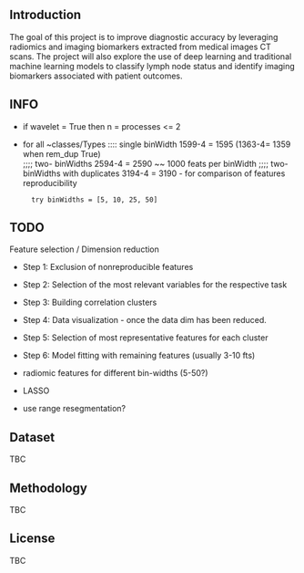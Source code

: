 ## Introduction
The goal of this project is to improve diagnostic accuracy by leveraging radiomics and imaging biomarkers extracted from medical images CT scans. The project will also explore the use of deep learning and traditional machine learning models to classify lymph node status and identify imaging biomarkers associated with patient outcomes.

## INFO
- if wavelet = True then n = processes <= 2

- for all ~classes/Types
        :::: single binWidth 1599-4 = 1595 (1363-4= 1359 when rem_dup True)    
        ;;;; two- binWidths 2594-4 = 2590 ~~ 1000 feats per binWidth
        ;;;; two- binWidths with duplicates 3194-4 = 3190 - for comparison of features reproducibility
        

        try binWidths = [5, 10, 25, 50]


## TODO

Feature selection / Dimension reduction
- Step 1: Exclusion of nonreproducible features
- Step 2: Selection of the most relevant variables for the respective task
- Step 3: Building correlation clusters
- Step 4: Data visualization - once the data dim has been reduced.
- Step 5: Selection of most representative features for each cluster
- Step 6: Model fitting with remaining features (usually 3-10 fts)

- radiomic features for different bin-widths (5-50?)
- LASSO 
- use range resegmentation?


## Dataset
TBC

## Methodology
TBC

## License
TBC




